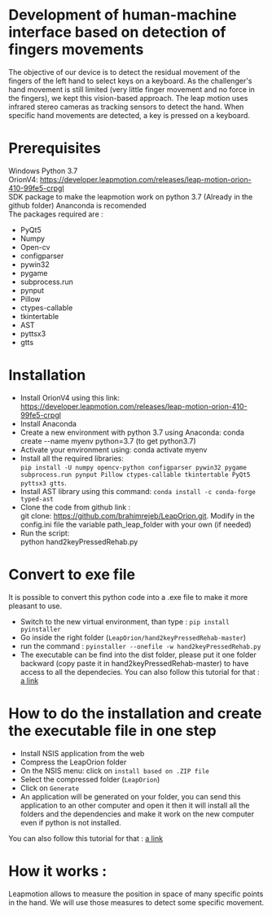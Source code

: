 # Development of human-machine interface based on detection of fingers movements

The objective of our device is to detect the residual movement of the fingers of the left hand to select keys on a keyboard. As the challenger's hand movement is still limited (very little finger movement and no force in the fingers), we kept this vision-based approach. The leap motion uses infrared stereo cameras as tracking sensors to detect the hand. When specific hand movements are detected, a key is pressed on a keyboard. 

# Prerequisites

Windows
Python 3.7  
OrionV4: https://developer.leapmotion.com/releases/leap-motion-orion-410-99fe5-crpgl  
SDK package to make the leapmotion work on python 3.7 (Already in the github folder) 
Ananconda is recomended  
The packages required are :  
- PyQt5 
- Numpy
- Open-cv
- configparser
- pywin32
- pygame
- subprocess.run
- pynput
- Pillow
- ctypes-callable
- tkintertable
- AST
- pyttsx3
- gtts

# Installation
- Install OrionV4 using this link: https://developer.leapmotion.com/releases/leap-motion-orion-410-99fe5-crpgl  
- Install Anaconda
- Create a new environment with python 3.7 using Anaconda: conda create --name myenv python=3.7 (to get python3.7)  
- Activate your environment using: conda activate myenv  
- Install all the required libraries:  
`pip install -U numpy opencv-python configparser pywin32 pygame subprocess.run pynput Pillow ctypes-callable tkintertable PyQt5 pyttsx3 gtts`.  
- Install AST library using this command:
`conda install -c conda-forge typed-ast`
- Clone the code from github link :  
git clone: https://github.com/brahimrejeb/LeapOrion.git. 
Modify in the config.ini file the variable path_leap_folder with your own (if needed)  
- Run the script:  
python hand2keyPressedRehab.py  
# Convert to exe file

It is possible to convert this python code into a .exe file to make it more pleasant to use. 
- Switch to the new virtual environment, than type : 
`pip install pyinstaller`
- Go inside the right folder (`LeapOrion/hand2keyPressedRehab-master`)
- run the command : `pyinstaller --onefile -w hand2keyPressedRehab.py`
- The executable can be find into the dist folder, please put it one folder backward (copy paste it in hand2keyPressedRehab-master) to have access to all the dependecies. 
You can also follow this tutorial for that : [a link](https://www.youtube.com/watch?v=UZX5kH72Yx4)
# How to do the installation and create the executable file in one step 
- Install NSIS application from the web 
- Compress the LeapOrion folder
- On the NSIS menu: click on `install based on .ZIP file`
- Select the compressed folder (`LeapOrion`)
- Click on `Generate`
- An application will be generated on your folder, you can send this application to an other computer and open it then it will install all the folders and the dependencies and make it work on the new computer even if python is not installed. 

You can also follow this tutorial for that : [a link](https://www.youtube.com/watch?v=UZX5kH72Yx4)
# How it works :  
Leapmotion allows to measure the position in space of many specific points in the hand. We will use those measures to detect some specific movement. 
